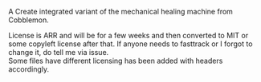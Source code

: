 A Create integrated variant of the mechanical healing machine from Cobblemon.

License is ARR and will be for a few weeks and then converted to MIT or some copyleft license after that.
If anyone needs to fasttrack or I forgot to change it, do tell me via issue.  
Some files have different licensing has been added with headers accordingly.
